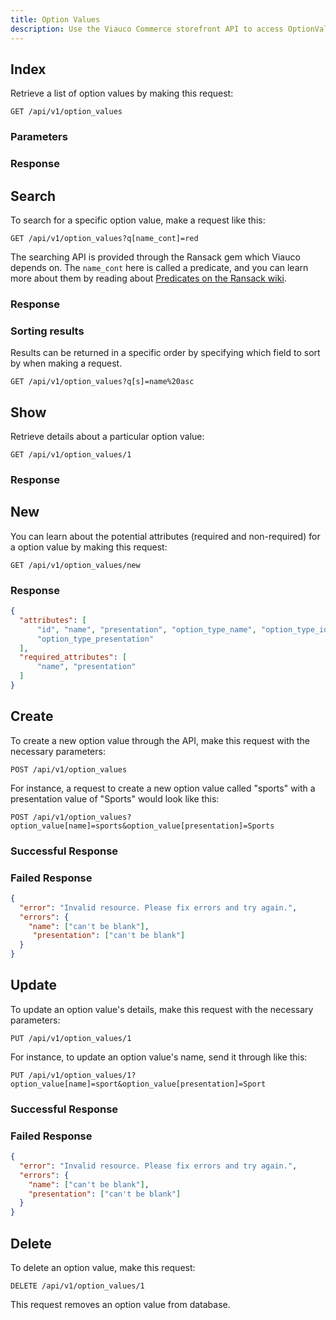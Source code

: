 ```yaml
---
title: Option Values
description: Use the Viauco Commerce storefront API to access OptionValue data.
---
```


## Index

Retrieve a list of option values by making this request:

``` text
GET /api/v1/option_values
```

### Parameters

<params params='[
  {
    "name": "ids",
    "description": "A comma-separated list of option value ids. Specifying this parameter will display the respective option values."
  }, {
    "name": "option_type_id",
    "description": "Specifying this parameter will display option values of respective option type."
  }
]'></params>

### Response

<status code="200"></status>
<json sample="option_values"></json>

## Search

To search for a specific option value, make a request like this:

```text
GET /api/v1/option_values?q[name_cont]=red
```

The searching API is provided through the Ransack gem which Viauco depends on. The `name_cont` here is called a predicate, and you can learn more about them by reading about [Predicates on the Ransack wiki](https://github.com/ernie/ransack/wiki/Basic-Searching).

### Response

<status code="200"></status>
<json sample="option_values"></json>

### Sorting results

Results can be returned in a specific order by specifying which field to sort by when making a request.

```text
GET /api/v1/option_values?q[s]=name%20asc
```

## Show

Retrieve details about a particular option value:

```text
GET /api/v1/option_values/1
```

### Response

<status code="200"></status>
<json sample="option_value"></json>

## New

You can learn about the potential attributes (required and non-required) for a option value by making this request:

```text
GET /api/v1/option_values/new
```

### Response

<status code="200"></status>
```json
{
  "attributes": [
      "id", "name", "presentation", "option_type_name", "option_type_id",
      "option_type_presentation"
  ],
  "required_attributes": [
      "name", "presentation"
  ]
}
```

## Create

<alert type="admin_only" kind="danger"></alert>

To create a new option value through the API, make this request with the necessary parameters:

```text
POST /api/v1/option_values
```

For instance, a request to create a new option value called "sports" with a presentation value of "Sports" would look like this:

```text
POST /api/v1/option_values?option_value[name]=sports&option_value[presentation]=Sports
```

### Successful Response

<status code="201"></status>

### Failed Response

<status code="422"></status>
```json
{
  "error": "Invalid resource. Please fix errors and try again.",
  "errors": {
    "name": ["can't be blank"],
     "presentation": ["can't be blank"]
  }
}
```

## Update

<alert type="admin_only" kind="danger"></alert>

To update an option value's details, make this request with the necessary parameters:

```text
PUT /api/v1/option_values/1
```

For instance, to update an option value's name, send it through like this:

```text
PUT /api/v1/option_values/1?option_value[name]=sport&option_value[presentation]=Sport
```

### Successful Response

<status code="201"></status>

### Failed Response

<status code="422"></status>
```json
{
  "error": "Invalid resource. Please fix errors and try again.",
  "errors": {
    "name": ["can't be blank"],
    "presentation": ["can't be blank"]
  }
}
```


## Delete

<alert type="admin_only" kind="danger"></alert>

To delete an option value, make this request:

```text
DELETE /api/v1/option_values/1
```

This request removes an option value from database.

<status code="204"></status>
